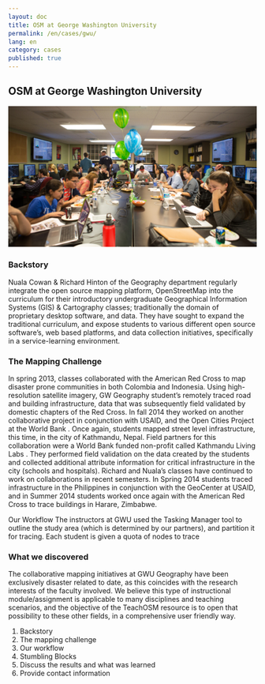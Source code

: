 ```yaml
---
layout: doc
title: OSM at George Washington University
permalink: /en/cases/gwu/
lang: en
category: cases
published: true
---
```


## OSM at George Washington University

<img src="/img/gwu-casestudy.jpg" />

### Backstory
Nuala Cowan & Richard Hinton of the Geography department regularly integrate the open source mapping platform, OpenStreetMap into the curriculum for their introductory undergraduate Geographical Information Systems (GIS) & Cartography classes; traditionally the domain of proprietary desktop software, and data. They have sought to expand the traditional curriculum, and expose students to various different open source software’s, web based platforms, and data collection initiatives, specifically in a service-learning environment. 

### The Mapping Challenge
In spring 2013, classes collaborated with the American Red Cross to map disaster prone communities in both Colombia and Indonesia. Using high-resolution satellite imagery, GW Geography student’s remotely traced road and building infrastructure, data that was subsequently field validated by domestic chapters of the Red Cross. In fall 2014 they worked on another collaborative project in conjunction with USAID, and the Open Cities Project at the World Bank . Once again, students mapped street level infrastructure, this time, in the city of Kathmandu, Nepal. Field partners for this collaboration were a World Bank funded non-profit called Kathmandu Living Labs . They performed field validation on the data created by the students and collected additional attribute information for critical infrastructure in the city (schools and hospitals). Richard and Nuala’s classes have continued to work on collaborations in recent semesters. In Spring 2014 students traced infrastructure in the Philippines in conjunction with the GeoCenter at USAID, and in Summer 2014 students worked once again with the American Red Cross to trace buildings in Harare, Zimbabwe. 

Our Workflow
The instructors at GWU used the Tasking Manager tool to outline the study area (which is determined by our partners), and partition it for tracing. 
Each student is given a quota of nodes to trace

### What we discovered
The collaborative mapping initiatives at GWU Geography have been exclusively disaster related to date, as this coincides with the research interests of the faculty involved. We believe this type of instructional module/assignment is applicable to many disciplines and teaching scenarios, and the objective of the TeachOSM resource is to open that possibility to these other fields, in a comprehensive user friendly way.

1. Backstory
2. The mapping challenge
3. Our workflow
4. Stumbling Blocks
5. Discuss the results and what was learned
6. Provide contact information
